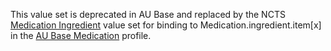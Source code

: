 <p class="stu-note">This value set is deprecated in AU Base and replaced by the NCTS <a href="https://healthterminologies.gov.au/fhir/ValueSet/medication-ingredient-1">Medication Ingredient</a> value set for binding to Medication.ingredient.item[x] in the <a href="StructureDefinition-au-medication.html">AU Base Medication</a> profile.</p>
